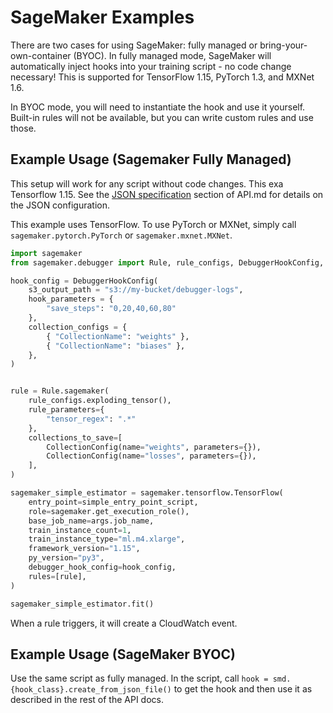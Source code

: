 # SageMaker Examples

There are two cases for using SageMaker: fully managed or bring-your-own-container (BYOC).
In fully managed mode, SageMaker will automatically inject hooks into your training script - no code
change necessary! This is supported for TensorFlow 1.15, PyTorch 1.3, and MXNet 1.6.

In BYOC mode, you will need to instantiate the hook and use it yourself. Built-in rules will not be
available, but you can write custom rules and use those.

## Example Usage (Sagemaker Fully Managed)
This setup will work for any script without code changes. This exa Tensorflow 1.15.
See the [JSON specification](https://link.com) section of API.md for details on the JSON configuration.

This example uses TensorFlow.
To use PyTorch or MXNet, simply call `sagemaker.pytorch.PyTorch` or `sagemaker.mxnet.MXNet`.
```python
import sagemaker
from sagemaker.debugger import Rule, rule_configs, DebuggerHookConfig, TensorBoardOutputConfig, CollectionConfig

hook_config = DebuggerHookConfig(
    s3_output_path = "s3://my-bucket/debugger-logs",
    hook_parameters = {
        "save_steps": "0,20,40,60,80"
    },
    collection_configs = {
        { "CollectionName": "weights" },
        { "CollectionName": "biases" },
    },
)


rule = Rule.sagemaker(
    rule_configs.exploding_tensor(),
    rule_parameters={
        "tensor_regex": ".*"
    },
    collections_to_save=[
        CollectionConfig(name="weights", parameters={}),
        CollectionConfig(name="losses", parameters={}),
    ],
)

sagemaker_simple_estimator = sagemaker.tensorflow.TensorFlow(
    entry_point=simple_entry_point_script,
    role=sagemaker.get_execution_role(),
    base_job_name=args.job_name,
    train_instance_count=1,
    train_instance_type="ml.m4.xlarge",
    framework_version="1.15",
    py_version="py3",
    debugger_hook_config=hook_config,
    rules=[rule],
)

sagemaker_simple_estimator.fit()
```

When a rule triggers, it will create a CloudWatch event.

## Example Usage (SageMaker BYOC)
Use the same script as fully managed. In the script, call
`hook = smd.{hook_class}.create_from_json_file()`
to get the hook and then use it as described in the rest of the API docs.

